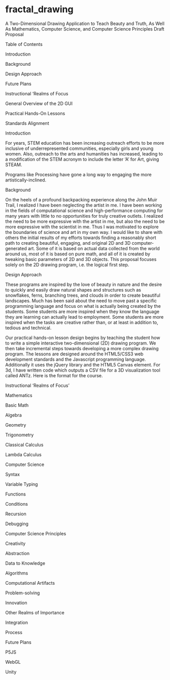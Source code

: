 # fractal_drawing
A Two-Dimensional Drawing Application to Teach Beauty and Truth, As Well As Mathematics, Computer Science, and Computer Science Principles
Draft Proposal

Table of Contents

Introduction

Background

Design Approach

Future Plans

Instructional ‘Realms of Focus

General Overview of the 2D GUI

Practical Hands-On Lessons            

Standards Alignment

Introduction

For years, STEM education has been increasing outreach efforts to be more inclusive of underrepresented communities, especially girls and young women. Also, outreach to the arts and humanities has increased, leading to a modification of the STEM acronym to include the letter ‘A’ for Art, giving STEAM.

Programs like Processing have gone a long way to engaging the more artistically-inclined. 

Background

On the heels of a profound backpacking experience along the John Muir Trail, I realized I have been neglecting the artist in me. I have been working in the fields of computational science and high-performance computing for many years with little to no opportunities for truly creative outlets. I realized the need to be more expressive with the artist in me, but also the need to be more expressive with the scientist in me. Thus I was motivated to explore the boundaries of science and art in my own way. I would like to share with others the initial results of my efforts towards finding a reasonably short path to creating beautiful, engaging, and original 2D and 3D computer-generated art. Some of it is based on actual data collected from the world around us, most of it is based on pure math, and all of it is created by tweaking basic parameters of 2D and 3D objects. This proposal focuses solely on the 2D drawing program, i.e. the logical first step. 

Design Approach

These programs are inspired by the love of beauty in nature and the desire to quickly and easily draw natural shapes and structures such as snowflakes, ferns, branching trees, and clouds in order to create beautiful landscapes. Much has been said about the need to move past a specific programming language and focus on what is actually being created by the students. Some students are more inspired when they know the language they are learning can actually lead to employment. Some students are more inspired when the tasks are creative rather than, or at least in addition to, tedious and technical. 

Our practical hands-on lesson design begins by teaching the student how to write a simple interactive two-dimensional (2D) drawing program. We then take incremental steps towards developing a more complex drawing program. The lessons are designed around the HTML5/CSS3 web development standards and the Javascript programming language. Additionally it uses the jQuery library and the HTML5 Canvas element.
For 3d, I have written code which outputs a CSV file for a 3D visualization tool called ANTz. Here is the format for the course. 

Instructional ‘Realms of Focus’


Mathematics 

Basic Math

Algebra

Geometry

Trigonometry

Classical Calculus

Lambda Calculus


Computer Science 


Syntax

Variable Typing

Functions

Conditions

Recursion

Debugging


Computer Science Principles 


Creativity

Abstraction

Data to Knowledge

Algorithms

Computational Artifacts

Problem-solving

Innovation


Other Realms of Importance


Integration

Process


Future Plans

P5JS

WebGL

Unity


